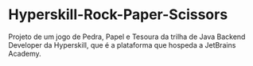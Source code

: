 # Hyperskill-Rock-Paper-Scissors
Projeto de um jogo de Pedra, Papel e Tesoura da trilha de Java Backend Developer da Hyperskill, que é a plataforma que hospeda a JetBrains Academy.
